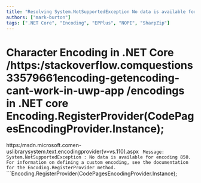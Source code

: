 ```yaml
---
title: "Resolving System.NotSupportedException No data is available for encoding 850 in .net Core"
authors: ["mark-burton"]
tags: [".NET Core", "Encoding", "EPPlus", "NOPI", "SharpZip"]
---
```


# Character Encoding in .NET Core  /https:/stackoverflow.comquestions33579661encoding-getencoding-cant-work-in-uwp-app  /encodings in .NET core  Encoding.RegisterProvider(CodePagesEncodingProvider.Instance);
https:/msdn.microsoft.comen-uslibrarysystem.text.encodingprovider(v=vs.110).aspx  ```  Message: System.NotSupportedException : No data is available for encoding 850. For information on defining a custom encoding, see the documentation for the Encoding.RegisterProvider method.  ```  ```Encoding.RegisterProvider(CodePagesEncodingProvider.Instance);